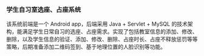 ### 学生自习室选座、占座系统

该系统前端是一个 Android app，后端采用 Java + Servlet + MySQL 的技术架构，能满足学生日常自习的选座、占座需求。实现了包括教室信息的添加、修改、删除，以及学生信息的验证、添加、修改、删除、占座时长、占座不释放惩罚等等策略，后期准备添加二维码签到、基于地理位置的人脸识别等功能。